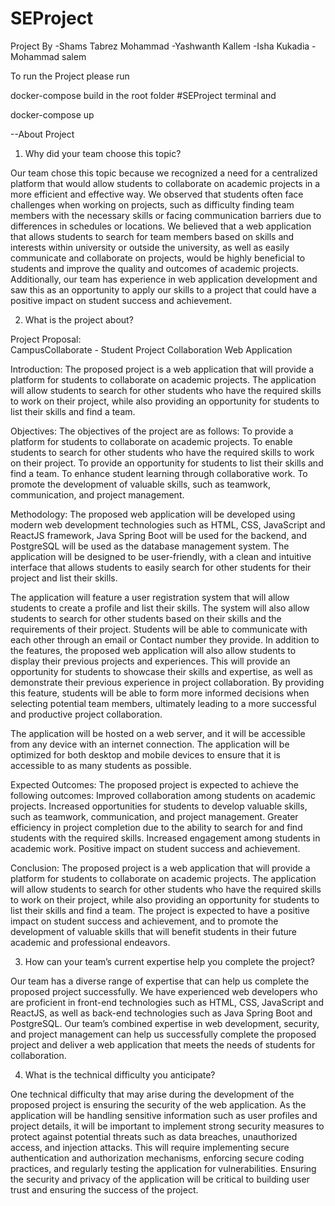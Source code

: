 # SEProject
Project By 
-Shams Tabrez Mohammad
-Yashwanth Kallem
-Isha Kukadia
-Mohammad salem

To run the Project please run

docker-compose build in the root folder #SEProject terminal and

docker-compose up


--About Project 

1. Why did your team choose this topic?
 
Our team chose this topic because we recognized a need for a centralized platform that would allow students to collaborate on academic projects in a more efficient and effective way. We observed that students often face challenges when working on projects, such as difficulty finding team members with the necessary skills or facing communication barriers due to differences in schedules or locations. We believed that a web application that allows students to search for team members based on skills and interests within university or outside the university, as well as easily communicate and collaborate on projects, would be highly beneficial to students and improve the quality and outcomes of academic projects. Additionally, our team has experience in web application development and saw this as an opportunity to apply our skills to a project that could have a positive impact on student success and achievement.
 
2. What is the project about?

Project Proposal:  
CampusCollaborate - Student Project Collaboration Web Application

Introduction:
The proposed project is a web application that will provide a platform for students to collaborate on academic projects. The application will allow students to search for other students who have the required skills to work on their project, while also providing an opportunity for students to list their skills and find a team.
 
Objectives:
The objectives of the project are as follows:
To provide a platform for students to collaborate on academic projects.
To enable students to search for other students who have the required skills to work on their project.
To provide an opportunity for students to list their skills and find a team.
To enhance student learning through collaborative work.
To promote the development of valuable skills, such as teamwork, communication, and project management.
 
Methodology:
The proposed web application will be developed using modern web development technologies such as HTML, CSS, JavaScript and ReactJS framework, Java Spring Boot will be used for the backend, and PostgreSQL will be used as the database management system. The application will be designed to be user-friendly, with a clean and intuitive interface that allows students to easily search for other students for their project and list their skills.
 
The application will feature a user registration system that will allow students to create a profile and list their skills. The system will also allow students to search for other students based on their skills and the requirements of their project. Students will be able to communicate with each other through an email or Contact number they provide. In addition to the features, the proposed web application will also allow students to display their previous projects and experiences. This will provide an opportunity for students to showcase their skills and expertise, as well as demonstrate their previous experience in project collaboration. By providing this feature, students will be able to form more informed decisions when selecting potential team members, ultimately leading to a more successful and productive project collaboration.
 
The application will be hosted on a web server, and it will be accessible from any device with an internet connection. The application will be optimized for both desktop and mobile devices to ensure that it is accessible to as many students as possible.
 
Expected Outcomes:
The proposed project is expected to achieve the following outcomes:
Improved collaboration among students on academic projects.
Increased opportunities for students to develop valuable skills, such as teamwork, communication, and project management.
Greater efficiency in project completion due to the ability to search for and find students with the required skills.
Increased engagement among students in academic work.
Positive impact on student success and achievement.
 
Conclusion:
The proposed project is a web application that will provide a platform for students to collaborate on academic projects. The application will allow students to search for other students who have the required skills to work on their project, while also providing an opportunity for students to list their skills and find a team. The project is expected to have a positive impact on student success and achievement, and to promote the development of valuable skills that will benefit students in their future academic and professional endeavors.
 
3. How can your team’s current expertise help you complete the project?
 
Our team has a diverse range of expertise that can help us complete the proposed project successfully. We have experienced web developers who are proficient in front-end technologies such as HTML, CSS, JavaScript and ReactJS, as well as back-end technologies such as Java Spring Boot and PostgreSQL.
Our team’s combined expertise in web development, security, and project management can help us successfully complete the proposed project and deliver a web application that meets the needs of students for collaboration.

4. What is the technical difficulty you anticipate?
 
One technical difficulty that may arise during the development of the proposed project is ensuring the security of the web application. As the application will be handling sensitive information such as user profiles and project details, it will be important to implement strong security measures to protect against potential threats such as data breaches, unauthorized access, and injection attacks. This will require implementing secure authentication and authorization mechanisms, enforcing secure coding practices, and regularly testing the application for vulnerabilities. Ensuring the security and privacy of the application will be critical to building user trust and ensuring the success of the project.


